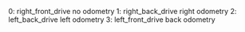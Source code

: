 0: right_front_drive no odometry
1: right_back_drive right odometry
2: left_back_drive left odometry
3: left_front_drive back odometry